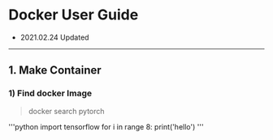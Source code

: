 # Docker User Guide
- 2021.02.24 Updated

---
## 1. Make Container
### 1) Find docker Image
   > docker search pytorch

'''python
import tensorflow
for i in range 8:
   print('hello')
'''
